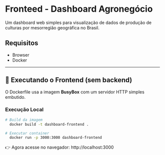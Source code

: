 # Fronteed - Dashboard Agronegócio

Um dashboard web simples para visualização de dados de produção de culturas por mesorregião geográfica no Brasil.

## Requisitos
 - Browser
 - Docker

---

## 🐳 Executando o Frontend (sem backend)
O Dockerfile usa a imagem **BusyBox** com um servidor HTTP simples embutido.

### Execução Local

```bash
# Build da imagem
  docker build -t dashboard-frontend .

# Executar container
  docker run -p 3000:3000 dashboard-frontend
```
👉 Agora acesse no navegador:
http://localhost:3000